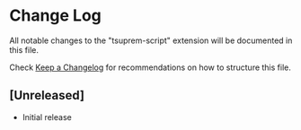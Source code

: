 # Change Log

All notable changes to the "tsuprem-script" extension will be documented in this file.

Check [Keep a Changelog](http://keepachangelog.com/) for recommendations on how to structure this file.

## [Unreleased]

- Initial release